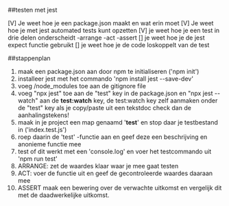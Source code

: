 ##testen met jest

[V] Je weet hoe je een package.json maakt en wat erin moet
[V] Je weet hoe je met jest automated tests kunt opzetten
[V] je weet hoe je een test in drie delen onderscheidt
    -arrange
    -act
    -assert
[] je weet hoe je de jest expect functie gebruikt
[] je weet hoe je de code loskoppelt van de test

##stappenplan 

1. maak een package.json aan door npm te initialiseren ('npm init')
2. installeer jest met het commando 'npm install jest --save-dev'
3. voeg /node_modules toe aan de gitignore file
4. voeg "npx jest" toe aan de "test" key in de package.json en 
   "npx jest --watch" aan de **test:watch** key, de test:watch key zelf aanmaken onder de "test" key
   als je copy/paste uit een tekstdoc check dan de aanhalingstekens!
5. maak in je project een map genaamd '__test__' en stop daar je testbestand in ('index.test.js')  
6. roep daarin de 'test' -functie aan en geef deze een beschrijving en anonieme functie mee
7. test of dit werkt met een 'console.log' en voer het testcommando uit 'npm run test'
8. ARRANGE: zet de waardes klaar waar je mee gaat testen
9. ACT: voer de functie uit en geef de gecontroleerde waardes daaraan mee
10. ASSERT maak een bewering over de verwachte uitkomst en vergelijk dit met de daadwerkelijke uitkomst.
